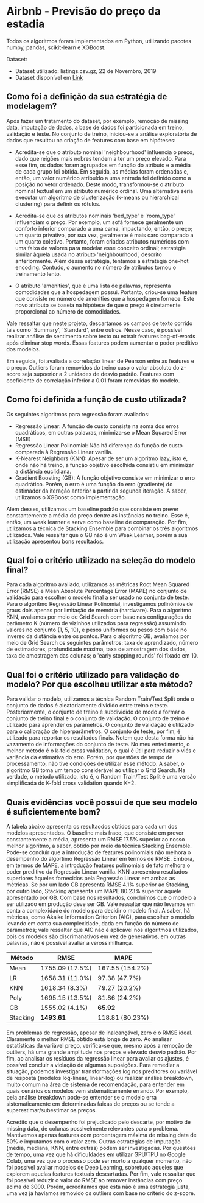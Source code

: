 # Airbnb - Previsão do preço da estadia

Todos os algoritmos foram implementados em Python, utilizando pacotes numpy, pandas, scikit-learn e XGBoost.

Dataset:
- Dataset utilizado: listings.csv.gz, 22 de Novembro, 2019
- Dataset disponível em [Link](http://insideairbnb.com/get-the-data.html)

## Como foi a definição da sua estratégia de modelagem?

Após fazer um tratamento do dataset, por exemplo, remoção de missing data, imputação de dados, a base de dados foi particionada em treino, validação e teste. No conjunto de treino, iniciou-se a análise exploratória de dados que resultou na criação de features com base em hipóteses:

- Acredita-se que o atributo nominal 'neighbourhood' influencia o preço, dado que reigões mais nobres tendem a ter um preço elevado. Para esse fim, os dados foram agrupados em função do atributo e a média de cada grupo foi obtida. Em seguida, as médias foram ordenadas e, então, um valor numérico atribuído a uma entrada foi definido como a posição no vetor ordenado. Deste modo, transformou-se o atributo nominal textual em um atributo numérico ordinal. Uma alternativa seria executar um algoritmo de clusterização (k-means ou hierarchical clustering) para definir os rótulos.
- Acredita-se que os atributos nominais 'bed_type' e 'room_type' influenciam o preço. Por exemplo, um sofá fornece geralmente um conforto inferior comparado a uma cama, impactando, então, o preço; um quarto privativo, por sua vez, geralmente é mais caro comparado a um quarto coletivo. Portanto, foram criados atributos numéricos com uma faixa de valores para modelar esse conceito ordinal; estratégia similar àquela usada no atributo 'neighbourhood', descrito anteriormente. Além dessa estratégia, tentamos a estratégia one-hot encoding. Contudo, o aumento no número de atributos tornou o treinamento lento. 

- O atributo 'amenities', que é uma lista de palavras, representa comodidades que a hospedagem possui. Portanto, criou-se uma feature que consiste no número de amenities que a hospedagem fornece. Este novo atributo se baseia na hipótese de que o preço é diretamente proporcional ao número de comodidades.

Vale ressaltar que neste projeto, descartamos os campos de texto corrido tais como 'Summary', 'Standard', entre outros. Nesse caso, é possível realizar análise de sentimento sobre texto ou extrair features bag-of-words após eliminar stop words. Essas features podem aumentar o poder preditivo dos modelos.

Em seguida, foi avaliada a correlação linear de Pearson entre as features e o preço. Outliers foram removidos do treino caso o valor absoluto do z-score seja supoerior a 2 unidades de desvio padrão. Features com coeficiente de correlação inferior a 0.01 foram removidas do modelo.


## Como foi definida a função de custo utilizada?

Os seguintes algoritmos para regressão foram avaliados:
- Regressão Linear: A função de custo consiste na soma dos erros quadráticos, em outras palavras, minimiza-se o Mean Squared Error (MSE)
- Regressão Linear Polinomial: Não há diferença da função de custo comparada à Regressão Linear vanilla.
- K-Nearest Neighbors (KNN): Apesar de ser um algoritmo lazy, isto é, onde não há treino, a função objetivo escolhida consistiu em minimizar a distância euclidiana.
- Gradient Boosting (GB): A função objetivo consiste em minimizar o erro quadrático. Porém, o erro é uma função do erro (gradiente) do estimador da iteração anterior a partir da segunda iteração. A saber, utilizamos o XGBoost como implementação.

Além desses, utilizamos um baseline padrão que consiste em prever constantemente a média do preço dentre as instâncias no treino. Esse é, então, um weak learner e serve como baseline de comparação. Por fim, utilizamos a técnica de Stacking Ensemble para combinar os três algoritmos utilizados. Vale ressaltar que o GB não é um Weak Learner, porém a sua utilização apresentou bons resultados.

## Qual foi o critério utilizado na seleção do modelo final?

Para cada algoritmo avaliado, utilizamos as métricas Root Mean Squared Error (RMSE) e Mean Absolute Percentage Error (MAPE) no conjunto de validação para escolher o modelo final a ser usado no conjunto de teste. Para o algoritmo Regressão Linear Polinomial, investigamos polinômios de graus dois apenas por limitação de memória (hardware). Para o algoritmo KNN, avaliamos por meio de Grid Search com base nas configurações do parâmetro K (número de vizinhos utilizados para regressão) assumindo valores no conjunto {1, 5, 10}, e pesos uniformes ou pesos com base no inverso da distância entre os pontos. Para o algoritmo GB, avaliamos por meio de Grid Search os seguintes parâmetros: taxa de aprendizado, número de estimadores, profundidade máxima, taxa de amostragem dos dados, taxa de amostragem das colunas; o 'early stopping rounds' foi fixado em 10.

## Qual foi o critério utilizado para validação do modelo? Por que escolheu utilizar este método?

Para validar o modelo, utilizamos a técnica Random Train/Test Split onde o conjunto de dados é aleatoriamente dividido entre treino e teste. Posteriormente, o conjunto de treino é subdividido de modo a formar o conjunto de treino final e o conjunto de validação. O conjunto de treino é utilizado para aprender os parâmetros. O conjunto de validação é utilizado para o calibração de hiperparâmetros. O conjunto de teste, por fim, é utilizado para reportar os resultados finais. Notem que desta forma não há vazamento de informações do conjunto de teste. No meu entedimento, o melhor método é o k-fold cross validation, o qual é útil para reduzir o viés e variância da estimativa do erro. Porém, por questões de tempo de processamento, não tive condições de utilizar esse método. A saber, o algoritmo GB toma um tempo considerável ao utilizar o Grid Search. Na verdade, o método utilizado, isto é, o Random Train/Test Split é uma versão simplificada do K-fold cross validation quando K=2. 

## Quais evidências você possui de que seu modelo é suficientemente bom?

A tabela abaixo apresenta os resultaodos obtidos para cada um dos modelos apresentados. O baseline mais fraco, que consiste em prever constantemente a média, apresenta um RMSE 17.5% superior ao nosso melhor algoritmo, a saber, obtido por meio da técnica Stacking Ensemble. Pode-se concluir que a introdução de features polinomiais não melhora o desempenho do algortimo Regressão Linear em termos de RMSE. Embora, em termos de MAPE, a introdução features polinomiais de fato melhora o poder preditivo da Regressão Linear vanilla. KNN apresentou resultados superiores àqueles fornecidos pela Regressão Linear em ambas as métricas. Se por um lado GB apresenta RMSE 4.1% superior ao Stacking, por outro lado,  Stacking apresenta um MAPE 80.23% superior àquele apresentado por GB. Com base nos resultados, concluímos que o modelo a ser utilizado em produção deve ser GB. Vale ressaltar que não levamos em conta a complexidade do modelo para decidir o modelo final. A saber, há métricas, como Akaike Information Criterion (AIC), para escolher o modelo levando em conta sua complexidade, dada em função do número de parâmetros; vale ressaltar que AIC não é aplicável nos algoritmos utilizados, pois os modelos são discrimanativos em vez de generativos, em outras palavras, não é possível avaliar a verossimilhança.

| Método | RMSE | MAPE |
| --- | --- | --- |
| Mean | 1755.09 (17.5%) | 167.55 (154.2%) |
| LR | 1658.31 (11.0%) | 97.38  (47.7%)| 
| KNN | 1618.34 (8.3%)| 79.27 (20.2%) |
| Poly | 1695.15 (13.5%) | 81.86 (24.2%) |
| GB | 1555.02 (4.1%) | **65.92** |
| Stacking | **1493.61** | 118.81 (80.23%) |

Em problemas de regressão, apesar de inalcançável, zero é o RMSE ideal. Claramente o melhor RMSE obtido está longe de zero. Ao analisar estatísticas da variável preço, verifica-se que, mesmo após a remoção de outliers, há uma grande amplitude nos preços e elevado desvio padrão. Por fim, ao analisar os resíduos da regressão linear para avaliar os ajustes, é possível concluir a violação de algumas suposições. Para remediar a situação, podemos investigar transformações log nos preditores ou variável de resposta (modelos log-linear, linear-log) ou realizar análise breakdown, muito comum na área de sistema de recomendação, para entender em quais cenários os modelos vem sistematicamente errando. Por exemplo, pela análise breakdown pode-se entender se o modelo erra sistematicamente em determinadas faixas de preços ou se tende a superestimar/subestimar os preços.

Acredito que o desempenho foi prejudicado pelo descarte, por motivo de missing data, de colunas possivelmente relevantes para o problema. Mantivemos apenas features com porcentagem máxima de missing data de 50% e imputamos com o valor zero. Outras estratégias de imputação (média, mediana, KNN, entre outras) podem ser investigadas. Por questões de tempo, uma vez que há dificuldades em utilizar GPU/TPU no Google Colab, uma vez que o processo pode ser morto a qualquer momento, não foi possível avaliar modelos de Deep Learning, sobretudo aqueles que explorem aquelas features textuais descartadas. Por fim, vale ressaltar que foi possível reduzir o valor do RMSE ao remover instâncias com preço acima de 3000. Porém, acreditamos que esta não é uma estratégia justa, uma vez já havíamos removido os outliers com base no critério do z-score.